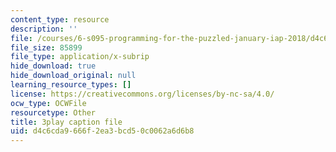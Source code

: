 ```yaml
---
content_type: resource
description: ''
file: /courses/6-s095-programming-for-the-puzzled-january-iap-2018/d4c6cda9666f2ea3bcd50c0062a6d6b8_auK3PSZoidc.srt
file_size: 85899
file_type: application/x-subrip
hide_download: true
hide_download_original: null
learning_resource_types: []
license: https://creativecommons.org/licenses/by-nc-sa/4.0/
ocw_type: OCWFile
resourcetype: Other
title: 3play caption file
uid: d4c6cda9-666f-2ea3-bcd5-0c0062a6d6b8
---
```

